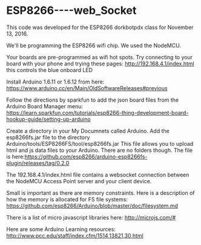 # ESP8266----web_Socket

This code was developed for the ESP8266 dorkbotpdx class for November 13, 2016.

We'll be programming the ESP8266 wifi chip. We used the NodeMCU.

Your boards are pre-programmed as wifi hot spots. Try connecting to your board with your phone and trying these pages: http://192.168.4.1/index.html this controls the blue onboard LED

Install Arduino 1.6.11 or 1.6.12 from here: https://www.arduino.cc/en/Main/OldSoftwareReleases#previous

Follow the directions by sparkfun to add the json board files from the Arduino Board Manager menu: https://learn.sparkfun.com/tutorials/esp8266-thing-development-board-hookup-guide/setting-up-arduino

Create a directory in your My Documnets called Arduino. Add the esp8266fs.jar file to the directory Arduino/tools/ESP8266FS/tool/esp8266fs.jar This file allows you to upload html and js data files to your Arduino. There are no folders though. The file is here:https://github.com/esp8266/arduino-esp8266fs-plugin/releases/tag/0.2.0

The 192.168.4.1/index.html file contains a websocket connection between the NodeMCU Access Point server and your client device.

Small is important as there are memory constraints. Here is a description of how the memory is allocated for FS file systems: https://github.com/esp8266/Arduino/blob/master/doc/filesystem.md

There is a list of micro javascript libraries here: http://microjs.com/#

Here are some Arduino Learning resources: http://www.pcc.edu/staff/index.cfm/1514,13821,30,html
